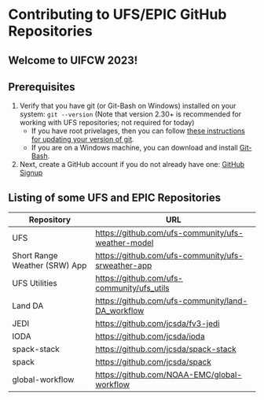 # Contributing to UFS/EPIC GitHub Repositories
## Welcome to UIFCW 2023!

## Prerequisites

1. Verify that you have git (or Git-Bash on Windows) installed on your system: `git --version` (Note that version 2.30+ is recommended for working with UFS repositories; not required for today)
   - If you have root privelages, then you can follow [these instructions for updating your version of git](https://git-scm.com/book/en/v2/Getting-Started-Installing-Git).
   - If you are on a Windows machine, you can download and install [Git-Bash](https://git-scm.com/download/win).
2. Next, create a GitHub account if you do not already have one: [GitHub Signup](https://github.com/signup)

## Listing of some UFS and EPIC Repositories

| Repository | URL |
| ---------- | --- |
| UFS | https://github.com/ufs-community/ufs-weather-model |
| Short Range Weather (SRW) App | https://github.com/ufs-community/ufs-srweather-app |
| UFS Utilities | https://github.com/ufs-community/ufs_utils |
| Land DA | https://github.com/ufs-community/land-DA_workflow |
| JEDI | https://github.com/jcsda/fv3-jedi |
| IODA | https://github.com/jcsda/ioda |
| spack-stack | https://github.com/jcsda/spack-stack |
| spack | https://github.com/jcsda/spack |
| global-workflow | https://github.com/NOAA-EMC/global-workflow |
